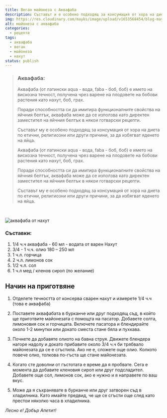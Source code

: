 ```yaml
---
title: Веган майонеза с Аквафаба
description: Съставът и е особено подходящ за консумация от хора на диета по етични, религиозни или други причини, които избягват яденето на яйца.
img: https://res.cloudinary.com/mayks/image/upload/v1653568454/blog-mayks/recepies/aquafaba/mayonese-vegan_yu23k1.webp
alt: майонеза с аквафаба
categories:
  - рецепти
tags:
  - аквафаба
  - веган
  - майонеза
  - нахут
status: publish
---
```


> ### Аквафаба:
> 
> Аквафаба (от латински aqua - вода, faba - боб, боб) е името на вискозна течност, получена чрез варене на плодовете на бобови растения като нахут, боб, грах.
> 
> Поради способността си да имитира функционалните свойства на яйчния белтък, аквафаба може да се използва като директен заместител на яйчния белтък в някои готварски рецепти.
> 
> Съставът му е особено подходящ за консумация от хора на диета по етични, религиозни или други причини, за да избягват яденето на яйца.
> 
> Аквафаба (от латински aqua - вода, faba - боб, боб) е името на вискозна течност, получена чрез варене на плодовете на бобови растения като нахут, боб, грах.
> 
> Поради способността си да имитира функционалните свойства на яйчния белтък, аквафаба може да се използва като директен заместител на яйчния белтък в някои готварски рецепти.
> 
> Съставът му е особено подходящ за консумация от хора на диета по етични, религиозни или други причини, за да избягват яденето на яйца.

<br>

![аквафаба от нахут](https://res.cloudinary.com/mayks/image/upload/v1653568454/blog-mayks/recepies/aquafaba/aquafaba_zxavwf.webp)

### Съставки:

1. 1/4 ч.ч аквафаба - 60 мл - водата от варен Нахут
2. 3/4 - 1 ч.ч. олио 180 – 250 мл
3. 1 ч.л. горчица
4. 2 ч.л. лимонов сок
5. 1/2 ч.л. сол
6. 1 ч.л мед / кленов сироп (по желание)

## Начин на приготвяне

 1. Отделете течността от консерва сварен нахут и измерете 1/4 ч.ч (това е аквафаба)

 2. Поставете аквафабата в бурканче или друг подходящ съд, в който ще приготвите майонезата с помощта на пасатор. Добавете солта, лимоновия сок и горчицата. Включете пасатора и блендирайте около 1-2 минутки или докато сместа стане бяла и пухкава.
 3. Почнете да добавяте олиото на бавна струя. Движете блендера нагоре надолу и докато прибавите около 3/4 ч.ч би трябвало майонезата да се е сгъстила. Ако не е, сложете още олио. Колкото повече олио, толкова по-гъста ще стане майонезата.
 4. Когато сте доволни от гъстотата е време да я пробвате. Сега е момента да добавите кленовия сироп или друг подсладител. Добавете още сол, лимонов сок, ако е нужно и я направете по ваш вкус.
 5. Може да я съхранявате в бурканче или друг затворен съд в хладилника. Като имайте предвид, че ще се сгъсти още след като престои няколко часа в хладилника.
 
<p style="font-style: italic; margin-top: 10px;">Лесно е! Добър Апетит!</p>
    
